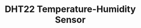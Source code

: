 ---
title: DHT22 Temperature-Humidity Sensor
type: hardware
desc: The DHT22 is a basic, low-cost digital temperature and humidity sensor.
tags:
    - Sensor
    - Agriculture
---
